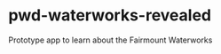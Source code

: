 pwd-waterworks-revealed
=======================

Prototype app to learn about the Fairmount Waterworks
